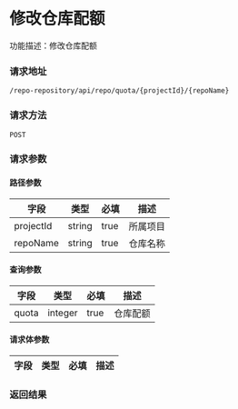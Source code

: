 # 修改仓库配额
功能描述：修改仓库配额

### 请求地址
```
/repo-repository/api/repo/quota/{projectId}/{repoName}
```

### 请求方法
`POST`
### 请求参数
#### 路径参数

| 字段 | 类型 | 必填 | 描述 |
| -------- | -------- | -------- | -------- |
| projectId     | string   | true       | 所属项目 |
| repoName     | string   | true       | 仓库名称 |

#### 查询参数

| 字段 | 类型 | 必填 | 描述 |
| -------- | -------- | -------- | -------- |
| quota     | integer   | true       | 仓库配额 |


#### 请求体参数
| 字段 | 类型 | 必填 | 描述 |
| -------- | -------- | -------- | -------- |

### 返回结果

